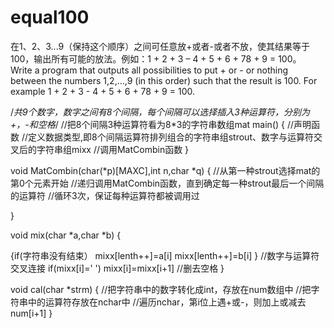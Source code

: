 equal100
========

在1、2、3...9（保持这个顺序）之间可任意放+或者-或者不放，使其结果等于100，输出所有可能的放法。例如：1 + 2 + 3 – 4 + 5 + 6 + 78 + 9 = 100。
Write a program that outputs all possibilities to put + or - or nothing between the numbers 1,2,…,9 (in this order) such that the result is 100. For example 1 + 2 + 3 - 4 + 5 + 6 + 78 + 9 = 100.


/*共9个数字，数字之间有8个间隔，每个间隔可以选择插入3种运算符，分别为+，-和空格*/
//把8个间隔3种运算符看为8*3的字符串数组mat
main()
{
   //声明函数
   //定义数据类型,即8个间隔运算符排列组合的字符串组strout、数字与运算符交叉后的字符串组mixx
   //调用MatCombin函数
}

void MatCombin(char(*p)[MAXC],int n,char *q)
{
   //从第一种strout选择mat的第0个元素开始
   //递归调用MatCombin函数，直到确定每一种strout最后一个间隔的运算符
   //循环3次，保证每种运算符都被调用过
   
}


void mix(char *a,char *b)
{
   
   {if(字符串没有结束）
      mixx[lenth++]=a[i]
      mixx[lenth++]=b[i]
    }  //数字与运算符交叉连接
    if(mixx[i]=' ')
      mixx[i]=mixx[i+1] //删去空格
}

void cal(char *strm)
{
   //把字符串中的数字转化成int，存放在num数组中
   //把字符串中的运算符存放在nchar中
   //遍历nchar，第i位上遇+或-，则加上或减去num[i+1]
}
   
   
